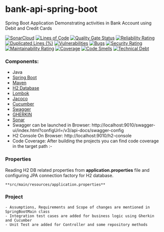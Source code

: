 # bank-api-spring-boot

Spring Boot Application Demonstrating activities in Bank Account using Debit and Credit Cards

[![SonarCloud](https://sonarcloud.io/images/project_badges/sonarcloud-white.svg)](https://sonarcloud.io/summary/new_code?id=santhoshvernekar_bank-api-spring-boot)
[![Lines of Code](https://sonarcloud.io/api/project_badges/measure?project=santhoshvernekar_bank-api-spring-boot&metric=ncloc)](https://sonarcloud.io/summary/new_code?id=santhoshvernekar_bank-api-spring-boot)
[![Quality Gate Status](https://sonarcloud.io/api/project_badges/measure?project=santhoshvernekar_bank-api-spring-boot&metric=alert_status)](https://sonarcloud.io/summary/new_code?id=santhoshvernekar_bank-api-spring-boot)
[![Reliability Rating](https://sonarcloud.io/api/project_badges/measure?project=santhoshvernekar_bank-api-spring-boot&metric=reliability_rating)](https://sonarcloud.io/summary/new_code?id=santhoshvernekar_bank-api-spring-boot)
[![Duplicated Lines (%)](https://sonarcloud.io/api/project_badges/measure?project=santhoshvernekar_bank-api-spring-boot&metric=duplicated_lines_density)](https://sonarcloud.io/summary/new_code?id=santhoshvernekar_bank-api-spring-boot)
[![Vulnerabilities](https://sonarcloud.io/api/project_badges/measure?project=santhoshvernekar_bank-api-spring-boot&metric=vulnerabilities)](https://sonarcloud.io/summary/new_code?id=santhoshvernekar_bank-api-spring-boot)
[![Bugs](https://sonarcloud.io/api/project_badges/measure?project=santhoshvernekar_bank-api-spring-boot&metric=bugs)](https://sonarcloud.io/summary/new_code?id=santhoshvernekar_bank-api-spring-boot)
[![Security Rating](https://sonarcloud.io/api/project_badges/measure?project=santhoshvernekar_bank-api-spring-boot&metric=security_rating)](https://sonarcloud.io/summary/new_code?id=santhoshvernekar_bank-api-spring-boot)
[![Maintainability Rating](https://sonarcloud.io/api/project_badges/measure?project=santhoshvernekar_bank-api-spring-boot&metric=sqale_rating)](https://sonarcloud.io/summary/new_code?id=santhoshvernekar_bank-api-spring-boot)
[![Coverage](https://sonarcloud.io/api/project_badges/measure?project=santhoshvernekar_bank-api-spring-boot&metric=coverage)](https://sonarcloud.io/summary/new_code?id=santhoshvernekar_bank-api-spring-boot)
[![Code Smells](https://sonarcloud.io/api/project_badges/measure?project=santhoshvernekar_bank-api-spring-boot&metric=code_smells)](https://sonarcloud.io/summary/new_code?id=santhoshvernekar_bank-api-spring-boot)
[![Technical Debt](https://sonarcloud.io/api/project_badges/measure?project=santhoshvernekar_bank-api-spring-boot&metric=sqale_index)](https://sonarcloud.io/summary/new_code?id=santhoshvernekar_bank-api-spring-boot)

### Components:
- Java
- [Spring Boot](https://spring.io/projects/spring-boot)
- [Maven](https://maven.apache.org/guides/index.html)
- [H2 Database](https://www.h2database.com/html/main.html)
- [Lombok](https://objectcomputing.com/resources/publications/sett/january-2010-reducing-boilerplate-code-with-project-lombok)
- [Jacoco](https://www.eclemma.org/jacoco/)
- [Cucumber](https://cucumber.io/)
- [Swagger](https://swagger.io/)
- [GHERKIN](https://cucumber.io/docs/gherkin/)
- [Sonar](https://sonarcloud.io/projects)
- Swagger can be launched in Browser: http://localhost:9010/swagger-ui/index.html?configUrl=/v3/api-docs/swagger-config
- H2 Console On Browser: http://localhost:9010/h2-console
- Code Coverage: After building the projects you can find code coverage in the target path :-

### Properties
Reading H2 DB related properties from **application.properties** file and configuring JPA connection factory for H2 database.  

    **src/main/resources/application.properties**
    
### Project
    - Assumptions, Requirements and Scope of changes are mentioned in SpringBootMain class
    - Integration test cases are added for business logic using Gherkin and Cucumber
    - Unit Test are added for Controller and some repository methods
